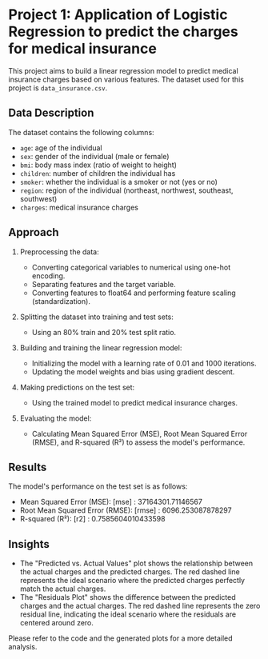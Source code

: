 # Project 1: Application of Logistic Regression to predict the charges for medical insurance

This project aims to build a linear regression model to predict medical insurance charges based on various features. The dataset used for this project is `data_insurance.csv`.

## Data Description
The dataset contains the following columns:
- `age`: age of the individual
- `sex`: gender of the individual (male or female)
- `bmi`: body mass index (ratio of weight to height)
- `children`: number of children the individual has
- `smoker`: whether the individual is a smoker or not (yes or no)
- `region`: region of the individual (northeast, northwest, southeast, southwest)
- `charges`: medical insurance charges

## Approach
1. Preprocessing the data:
    - Converting categorical variables to numerical using one-hot encoding.
    - Separating features and the target variable.
    - Converting features to float64 and performing feature scaling (standardization).

2. Splitting the dataset into training and test sets:
    - Using an 80% train and 20% test split ratio.

3. Building and training the linear regression model:
    - Initializing the model with a learning rate of 0.01 and 1000 iterations.
    - Updating the model weights and bias using gradient descent.

4. Making predictions on the test set:
    - Using the trained model to predict medical insurance charges.

5. Evaluating the model:
    - Calculating Mean Squared Error (MSE), Root Mean Squared Error (RMSE), and R-squared (R²) to assess the model's performance.

## Results
The model's performance on the test set is as follows:
- Mean Squared Error (MSE): [mse] : 37164301.71146567
- Root Mean Squared Error (RMSE): [rmse] : 6096.253087878297
- R-squared (R²): [r2] : 0.7585604010433598

## Insights
- The "Predicted vs. Actual Values" plot shows the relationship between the actual charges and the predicted charges. The red dashed line represents the ideal scenario where the predicted charges perfectly match the actual charges.
- The "Residuals Plot" shows the difference between the predicted charges and the actual charges. The red dashed line represents the zero residual line, indicating the ideal scenario where the residuals are centered around zero.

Please refer to the code and the generated plots for a more detailed analysis.
